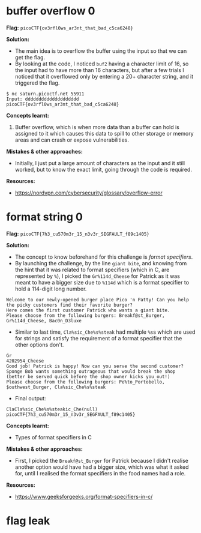 # buffer overflow 0

**Flag:** `picoCTF{ov3rfl0ws_ar3nt_that_bad_c5ca6248}`

**Solution:**
- The main idea is to overflow the buffer using the input so that we can get the flag.
- By looking at the code, I noticed `buf2` having a character limit of 16, so the input had to have more than 16 characters, but after a few trials I noticed that it overflowed only by entering a 20+ character string, and it triggered the flag.
```
$ nc saturn.picoctf.net 55911
Input: dddddddddddddddddddd
picoCTF{ov3rfl0ws_ar3nt_that_bad_c5ca6248}
```

**Concepts learnt:** 
1. Buffer overflow, which is when more data than a buffer can hold is assigned to it which causes this data to spill to other storage or memory areas and can crash or expose vulnerabilities.

**Mistakes & other approaches:**
- Initially, I just put a large amount of characters as the input and it still worked, but to know the exact limit, going through the code is required.

**Resources:**
- https://nordvpn.com/cybersecurity/glossary/overflow-error
# format string 0

**Flag:** `picoCTF{7h3_cu570m3r_15_n3v3r_SEGFAULT_f89c1405}`

**Solution:**
- The concept to know beforehand for this challenge is *format specifiers*. 
- By launching the challenge, by the line `giant bite`, and knowing from the hint that it was related to format specifiers (which in C, are represented by `%`), I picked the `Gr%114d_Cheese` for Patrick as it was meant to have a bigger size due to `%114d` which is a format specifier to hold a 114-digit long number.
```
Welcome to our newly-opened burger place Pico 'n Patty! Can you help the picky customers find their favorite burger?
Here comes the first customer Patrick who wants a giant bite.
Please choose from the following burgers: Breakf@st_Burger, Gr%114d_Cheese, Bac0n_D3luxe
```

- Similar to last time, `Cla%sic_Che%s%steak` had multiple `%s`s which are used for strings and satisfy the requirement of a format specifier that the other options don't.
```
Gr                                                                           4202954_Cheese
Good job! Patrick is happy! Now can you serve the second customer?
Sponge Bob wants something outrageous that would break the shop (better be served quick before the shop owner kicks you out!)
Please choose from the following burgers: Pe%to_Portobello, $outhwest_Burger, Cla%sic_Che%s%steak
```

- Final output: 
```
ClaCla%sic_Che%s%steakic_Che(null)
picoCTF{7h3_cu570m3r_15_n3v3r_SEGFAULT_f89c1405}
```

**Concepts learnt:**
- Types of format specifiers in C

**Mistakes & other approaches:**
- First, I picked the `Breakf@st_Burger` for Patrick because I didn't realise another option would have had a bigger size, which was what it asked for, until I realised the format specifiers in the food names had a role.

**Resources:**
- https://www.geeksforgeeks.org/format-specifiers-in-c/

# flag leak


